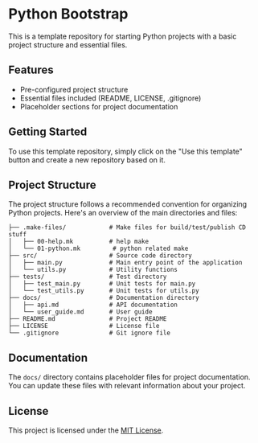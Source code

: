# Python Bootstrap

This is a template repository for starting Python projects with a basic project structure and essential files.

## Features

- Pre-configured project structure
- Essential files included (README, LICENSE, .gitignore)
- Placeholder sections for project documentation

## Getting Started

To use this template repository, simply click on the "Use this template" button and create a new repository based on it.

## Project Structure

The project structure follows a recommended convention for organizing Python projects. Here's an overview of the main directories and files:

```
├── .make-files/            # Make files for build/test/publish CD stuff
│   ├── 00-help.mk          # help make
│   └── 01-python.mk         # python related make
├── src/                    # Source code directory
│   ├── main.py             # Main entry point of the application
│   └── utils.py            # Utility functions
├── tests/                  # Test directory
│   ├── test_main.py        # Unit tests for main.py
│   └── test_utils.py       # Unit tests for utils.py
├── docs/                   # Documentation directory
│   ├── api.md              # API documentation
│   └── user_guide.md       # User guide
├── README.md               # Project README
├── LICENSE                 # License file
└── .gitignore              # Git ignore file
```

## Documentation

The `docs/` directory contains placeholder files for project documentation. You can update these files with relevant information about your project.

## License

This project is licensed under the [MIT License](LICENSE).
